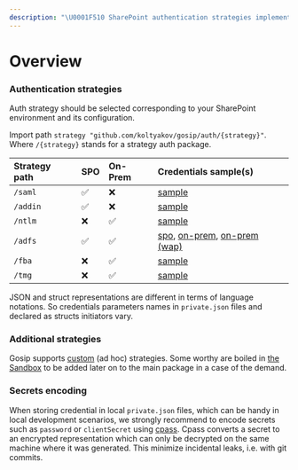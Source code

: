 ```yaml
---
description: "\U0001F510 SharePoint authentication strategies implemented in Gosip"
---
```


# Overview

### Authentication strategies

Auth strategy should be selected corresponding to your SharePoint environment and its configuration.

Import path `strategy "github.com/koltyakov/gosip/auth/{strategy}"`. Where `/{strategy}` stands for a strategy auth package.

| Strategy path | SPO | On-Prem | Credentials sample\(s\) |
| :--- | :--- | :--- | :--- |
| `/saml` | ✅ | ❌ | [sample](strategies/addin.md#json) |
| `/addin` | ✅ | ❌ | [sample](strategies/addin.md#json) |
| `/ntlm` | ❌ | ✅ | [sample](strategies/ntlm.md#json) |
| `/adfs` | ✅ | ✅ | [spo](strategies/adfs.md#sharepoint-online-configuration), [on-prem](strategies/adfs.md#on-premises-configuration), [on-prem \(wap\)](strategies/adfs.md#on-premises-behing-wap-configuration) |
| `/fba` | ❌ | ✅ | [sample](strategies/fba.md#json) |
| `/tmg` | ❌ | ✅ | [sample](strategies/tmg.md#json) |

JSON and struct representations are different in terms of language notations. So credentials parameters names in `private.json` files and declared as structs initiators vary.

### Additional strategies

Gosip supports [custom](custom-auth/) \(ad hoc\) strategies. Some worthy are boiled in [the Sandbox](https://github.com/koltyakov/gosip-sandbox/tree/master/strategies) to be added later on to the main package in a case of the demand.

### Secrets encoding

When storing credential in local `private.json` files, which can be handy in local development scenarios, we strongly recommend to encode secrets such as `password` or `clientSecret` using [cpass](../utilits/cpass.md). Cpass converts a secret to an encrypted representation which can only be decrypted on the same machine where it was generated. This minimize incidental leaks, i.e. with git commits.

